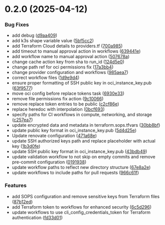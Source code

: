 # 0.2.0 (2025-04-12)


### Bug Fixes

* add debug ([d9aa409](https://github.com/binary-braids/terraform-oracle/commit/d9aa40971d04fe8612f63d6a2710045eaa6f412f))
* add k3s shape variable value ([5bf5cc2](https://github.com/binary-braids/terraform-oracle/commit/5bf5cc203e047828bcf63dfda694a0bef1e8b1e1))
* add Terraform Cloud details to providers.tf ([700a985](https://github.com/binary-braids/terraform-oracle/commit/700a985e4bc8c38cce51f2ccb73a926ddb14468f))
* add timeout to manual approval action in workflows ([639441e](https://github.com/binary-braids/terraform-oracle/commit/639441eb1cccd6556a8095c19e86c140003001cf))
* add workflow name to manual approval action ([507678a](https://github.com/binary-braids/terraform-oracle/commit/507678af21913753ec5ea832e575ebef34409405))
* change cache action key from sha to run_id ([124d5e0](https://github.com/binary-braids/terraform-oracle/commit/124d5e02dbf987a19dacf169332353068bc40c05))
* change path ref for oci permissions fix ([17a3bb4](https://github.com/binary-braids/terraform-oracle/commit/17a3bb4bf471964e5a9e1e71de4151d82fefef16))
* change provider configuration and workflows ([985aea7](https://github.com/binary-braids/terraform-oracle/commit/985aea7d81ed249b7feb1a4c39b8460c1983e536))
* correct workflow files ([1d9e9d4](https://github.com/binary-braids/terraform-oracle/commit/1d9e9d4851a719484e339af4524b78f11e13363e))
* ensure proper formatting of SSH public key in oci_instance_key.pub ([63f9577](https://github.com/binary-braids/terraform-oracle/commit/63f957756d4831e96d359464788acc3d9600dfc9))
* move oci config before replace tokens task ([6930e33](https://github.com/binary-braids/terraform-oracle/commit/6930e33021685b8818673a174aaa7f2d17f78221))
* remove file permissions fix action ([9c10066](https://github.com/binary-braids/terraform-oracle/commit/9c10066bb9cbea4351a5da768205af70e78866c8))
* remove replace token entries to be public ([c2cf86e](https://github.com/binary-braids/terraform-oracle/commit/c2cf86eb3d4fab0836ad7ce522927e424238cc5c))
* replace heredoc with interpolation ([0bcf693](https://github.com/binary-braids/terraform-oracle/commit/0bcf6932dc86b17d53cb38a3c97c3b0bdc054c30))
* specify paths for CI workflows in compute, networking, and storage ([c257ea7](https://github.com/binary-braids/terraform-oracle/commit/c257ea73eb1d84a0524ef12e0af73cf12eed42d4))
* update encrypted data and metadata in terraform.sops.tfvars ([30bb8bf](https://github.com/binary-braids/terraform-oracle/commit/30bb8bf7065a9818ac38b0a16ae27179e015c39c))
* update public key format in oci_instance_key.pub ([5d4d25e](https://github.com/binary-braids/terraform-oracle/commit/5d4d25eb8944d7df84c04db5c4f5638560b52abd))
* Update renovate configuration ([471a68e](https://github.com/binary-braids/terraform-oracle/commit/471a68e5e8e086fa7b514568b8f0987b646aefba))
* update SSH authorized keys path and replace placeholder with actual key ([1b3d0fe](https://github.com/binary-braids/terraform-oracle/commit/1b3d0fe069e2a66deac7bf2399585527fa333648))
* update SSH public key format in oci_instance_key.pub ([43bdb49](https://github.com/binary-braids/terraform-oracle/commit/43bdb49605903a7df277918eb6b94db440e0d3d9))
* update validation workflow to not skip on empty commits and remove pre-commit configuration ([0191938](https://github.com/binary-braids/terraform-oracle/commit/01919382e62fce60840442f92452bd5cc491c292))
* update workflow paths to reflect new directory structure ([67e8a2e](https://github.com/binary-braids/terraform-oracle/commit/67e8a2e2072971b23899da0682ed2a998c6b76c9))
* update workflows to include paths for pull requests ([966c61f](https://github.com/binary-braids/terraform-oracle/commit/966c61f4b0a03bd7efab6aae703510d9588033e1))


### Features

* add SOPS configuration and remove sensitive keys from Terraform files ([87b12ed](https://github.com/binary-braids/terraform-oracle/commit/87b12ed820ccc578d175ac3c545a96f8c5d8ba16))
* add Terraform token to workflows for enhanced security ([6c5d296](https://github.com/binary-braids/terraform-oracle/commit/6c5d2965f03e7629a36c53be539dd60fc9006492))
* update workflows to use cli_config_credentials_token for Terraform authentication ([fd33d01](https://github.com/binary-braids/terraform-oracle/commit/fd33d01723b685ad008fea3cfe1e9944df6c99ed))



